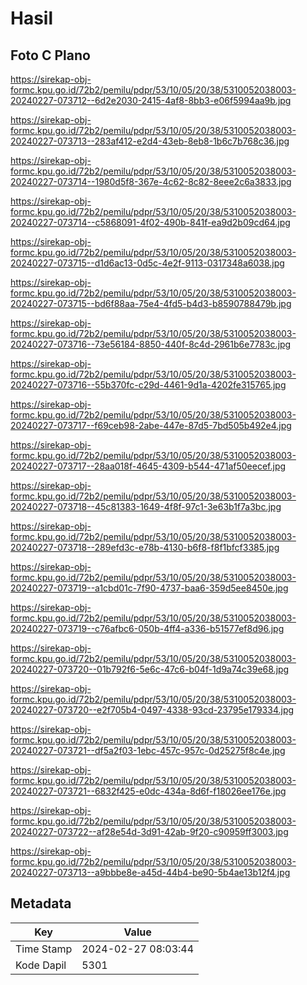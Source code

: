 # Hasil

## Foto C Plano

https://sirekap-obj-formc.kpu.go.id/72b2/pemilu/pdpr/53/10/05/20/38/5310052038003-20240227-073712--6d2e2030-2415-4af8-8bb3-e06f5994aa9b.jpg

https://sirekap-obj-formc.kpu.go.id/72b2/pemilu/pdpr/53/10/05/20/38/5310052038003-20240227-073713--283af412-e2d4-43eb-8eb8-1b6c7b768c36.jpg

https://sirekap-obj-formc.kpu.go.id/72b2/pemilu/pdpr/53/10/05/20/38/5310052038003-20240227-073714--1980d5f8-367e-4c62-8c82-8eee2c6a3833.jpg

https://sirekap-obj-formc.kpu.go.id/72b2/pemilu/pdpr/53/10/05/20/38/5310052038003-20240227-073714--c5868091-4f02-490b-841f-ea9d2b09cd64.jpg

https://sirekap-obj-formc.kpu.go.id/72b2/pemilu/pdpr/53/10/05/20/38/5310052038003-20240227-073715--d1d6ac13-0d5c-4e2f-9113-0317348a6038.jpg

https://sirekap-obj-formc.kpu.go.id/72b2/pemilu/pdpr/53/10/05/20/38/5310052038003-20240227-073715--bd6f88aa-75e4-4fd5-b4d3-b8590788479b.jpg

https://sirekap-obj-formc.kpu.go.id/72b2/pemilu/pdpr/53/10/05/20/38/5310052038003-20240227-073716--73e56184-8850-440f-8c4d-2961b6e7783c.jpg

https://sirekap-obj-formc.kpu.go.id/72b2/pemilu/pdpr/53/10/05/20/38/5310052038003-20240227-073716--55b370fc-c29d-4461-9d1a-4202fe315765.jpg

https://sirekap-obj-formc.kpu.go.id/72b2/pemilu/pdpr/53/10/05/20/38/5310052038003-20240227-073717--f69ceb98-2abe-447e-87d5-7bd505b492e4.jpg

https://sirekap-obj-formc.kpu.go.id/72b2/pemilu/pdpr/53/10/05/20/38/5310052038003-20240227-073717--28aa018f-4645-4309-b544-471af50eecef.jpg

https://sirekap-obj-formc.kpu.go.id/72b2/pemilu/pdpr/53/10/05/20/38/5310052038003-20240227-073718--45c81383-1649-4f8f-97c1-3e63b1f7a3bc.jpg

https://sirekap-obj-formc.kpu.go.id/72b2/pemilu/pdpr/53/10/05/20/38/5310052038003-20240227-073718--289efd3c-e78b-4130-b6f8-f8f1bfcf3385.jpg

https://sirekap-obj-formc.kpu.go.id/72b2/pemilu/pdpr/53/10/05/20/38/5310052038003-20240227-073719--a1cbd01c-7f90-4737-baa6-359d5ee8450e.jpg

https://sirekap-obj-formc.kpu.go.id/72b2/pemilu/pdpr/53/10/05/20/38/5310052038003-20240227-073719--c76afbc6-050b-4ff4-a336-b51577ef8d96.jpg

https://sirekap-obj-formc.kpu.go.id/72b2/pemilu/pdpr/53/10/05/20/38/5310052038003-20240227-073720--01b792f6-5e6c-47c6-b04f-1d9a74c39e68.jpg

https://sirekap-obj-formc.kpu.go.id/72b2/pemilu/pdpr/53/10/05/20/38/5310052038003-20240227-073720--e2f705b4-0497-4338-93cd-23795e179334.jpg

https://sirekap-obj-formc.kpu.go.id/72b2/pemilu/pdpr/53/10/05/20/38/5310052038003-20240227-073721--df5a2f03-1ebc-457c-957c-0d25275f8c4e.jpg

https://sirekap-obj-formc.kpu.go.id/72b2/pemilu/pdpr/53/10/05/20/38/5310052038003-20240227-073721--6832f425-e0dc-434a-8d6f-f18026ee176e.jpg

https://sirekap-obj-formc.kpu.go.id/72b2/pemilu/pdpr/53/10/05/20/38/5310052038003-20240227-073722--af28e54d-3d91-42ab-9f20-c90959ff3003.jpg

https://sirekap-obj-formc.kpu.go.id/72b2/pemilu/pdpr/53/10/05/20/38/5310052038003-20240227-073713--a9bbbe8e-a45d-44b4-be90-5b4ae13b12f4.jpg


## Metadata

| Key        | Value               |
| ---------- | ------------------- |
| Time Stamp | 2024-02-27 08:03:44 |
| Kode Dapil | 5301                |



